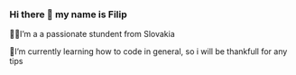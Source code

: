 ### Hi there 👋 my name is Filip
👨‍💻I’m a a passionate stundent from Slovakia

🌱I’m currently learning how to code in general, so i will be thankfull for any tips
<!--
**Hlubik03/Hlubik03** is a ✨ _special_ ✨ repository because its `README.md` (this file) appears on your GitHub profile.

Here are some ideas to get you started:

- 🔭 I’m currently working on ...
- 🌱 I’m currently learning ...
- 👯 I’m looking to collaborate on ...
- 🤔 I’m looking for help with ...
- 💬 Ask me about ...
- 📫 How to reach me: ...
- 😄 Pronouns: ...
- ⚡ Fun fact: ...
-->
